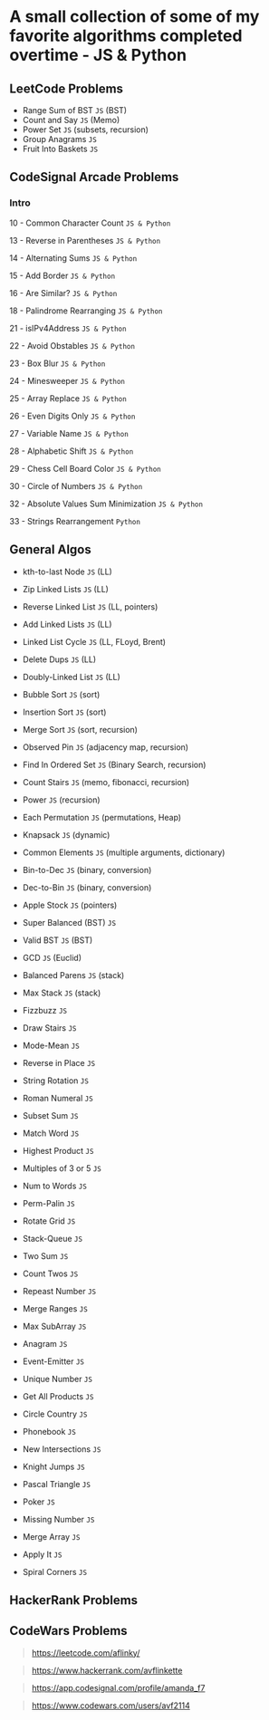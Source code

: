 # A small collection of some of my favorite algorithms completed overtime - JS &amp; Python

## LeetCode Problems
- Range Sum of BST `JS` (BST)
- Count and Say `JS` (Memo)
- Power Set `JS` (subsets, recursion)
- Group Anagrams `JS`
- Fruit Into Baskets `JS`

## CodeSignal Arcade Problems
### Intro
10 -  Common Character Count `JS & Python`

13 -  Reverse in Parentheses `JS & Python`

14 -  Alternating Sums `JS & Python`

15 -  Add Border `JS & Python`

16 -  Are Similar? `JS & Python`

18 -  Palindrome Rearranging `JS & Python`

21 -  isIPv4Address `JS & Python`

22 -  Avoid Obstables `JS & Python`

23 -  Box Blur `JS & Python`

24 -  Minesweeper `JS & Python`

25 -  Array Replace `JS & Python`

26 -  Even Digits Only `JS & Python`

27 -  Variable Name `JS & Python`

28 -  Alphabetic Shift `JS & Python`

29 -  Chess Cell Board Color `JS & Python`

30 -  Circle of Numbers `JS & Python`

32 -  Absolute Values Sum Minimization `JS & Python`

33 -  Strings Rearrangement `Python`

## General Algos
- kth-to-last Node `JS` (LL)
- Zip Linked Lists `JS` (LL)
- Reverse Linked List `JS` (LL, pointers)
- Add Linked Lists `JS` (LL)
- Linked List Cycle `JS` (LL, FLoyd, Brent)
- Delete Dups `JS` (LL)
- Doubly-Linked List `JS` (LL)

- Bubble Sort `JS` (sort)
- Insertion Sort `JS` (sort)
- Merge Sort `JS` (sort, recursion)

- Observed Pin `JS` (adjacency map, recursion)
- Find In Ordered Set `JS` (Binary Search, recursion)
- Count Stairs `JS` (memo, fibonacci, recursion)
- Power `JS` (recursion)

- Each Permutation `JS` (permutations, Heap)

- Knapsack `JS` (dynamic)

- Common Elements `JS` (multiple arguments, dictionary)

- Bin-to-Dec `JS` (binary, conversion)
- Dec-to-Bin `JS` (binary, conversion)

- Apple Stock `JS` (pointers)

- Super Balanced (BST) `JS`
- Valid BST `JS` (BST)

- GCD `JS` (Euclid)

- Balanced Parens `JS` (stack)
- Max Stack `JS` (stack)

- Fizzbuzz `JS`
- Draw Stairs `JS`
- Mode-Mean `JS`
- Reverse in Place `JS`
- String Rotation `JS`

- Roman Numeral `JS`
- Subset Sum `JS`

- Match Word `JS`
- Highest Product `JS`
- Multiples of 3 or 5 `JS`

- Num to Words `JS`
- Perm-Palin `JS`

- Rotate Grid `JS`
- Stack-Queue `JS`
- Two Sum `JS`

- Count Twos `JS`

- Repeast Number `JS`
- Merge Ranges `JS`

- Max SubArray `JS`
- Anagram `JS`
- Event-Emitter `JS`

- Unique Number `JS`
- Get All Products `JS`
- Circle Country `JS`
- Phonebook `JS`
- New Intersections `JS`
- Knight Jumps `JS`
- Pascal Triangle `JS`
- Poker `JS`
- Missing Number `JS`
- Merge Array `JS`
- Apply It `JS`
- Spiral Corners `JS`


## HackerRank Problems

## CodeWars Problems

> https://leetcode.com/aflinky/

> https://www.hackerrank.com/avflinkette

> https://app.codesignal.com/profile/amanda_f7

> https://www.codewars.com/users/avf2114